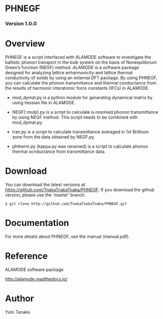 PHNEGF
====


### Version 1.0.0


# Overview
PHNEGF is a script interfaced with ALAMODE software to investigate the ballistic phonon transport in the bulk system on the basis of Nonequilibrium Green’s function (NEGF) method. ALAMODE is a software package designed for analyzing lattice anharmonicity and lattice thermal conductivity of solids by using an external DFT package. By using PHNEGF, you can calculate the phonon transmittance and thermal conductance from the results of harmonic interatomic force constants (IFCs) in ALAMODE.


* mod_dymat.py is a python module for generating dynamical matrix by using hessian file in ALAMODE. 

* NEGF(-mulp).py is a script to calculate q-resolved phonon transmittance by using NEGF method. This script needs to be combined with mod_dymat.py.

* tran.py is a script to calculate transmittance averaged in 1st Brillouin zone from the data obtained by NEGF.py.

* phtherm.py (kappa.py was renamed) is a script to calculate phonon thermal ocnductance from transmittance data.

# Download
You can download the latest versions at https://github.com/TnakaTnakaTnaka/PHNEGF. If you download the github version, please use the 'master' branch.

```
$ git clone http://github.com/TnakaTnakaTnaka/PHNEGF.git
```

# Documentation
For more details about PHNEGF, see the manual (manual.pdf).

# Reference
ALAMODE software package

http://alamode.readthedocs.io/

# Author
Yuto Tanaka 
